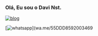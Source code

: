 ### Olá, Eu sou o Davi Nst. 

[![blog](https://img.shields.io/badge/Instagram-E4405F?style=for-the-badge&logo=instagram&logoColor=white)](https://www.instagram.com/dav.l_?igsh=MXJ5NXFrdm8wNGltcw==)

[![whatsapp](https://img.shields.io/badge/WhatsApp-25D366?style=for-the-badge&logo=whatsapp&logoColor=white)](wa.me/55DDD8592003469
